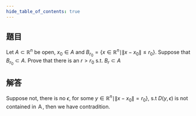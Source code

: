 ```yaml
---
hide_table_of_contents: true
---
```

## 題目

Let $A\subset\mathbb{R}^n$ be open, $x_0\in A$ and $B_{r_0} = \lbrace x \in \mathbb{R}^n \mid \|x-x_0\|\le r_0\rbrace$. Suppose that $B_{r_0}\subset A$. Prove that there is an $r > r_0$ s.t. $B_r\subset A$

## 解答

Suppose not, there is no $\epsilon$, for some $y\in \mathbb{R}^n \mid \|x-x_0\|= r_0\rbrace$, s.t $D(y,\epsilon)$ is not contained in Ａ, then we have contradition.